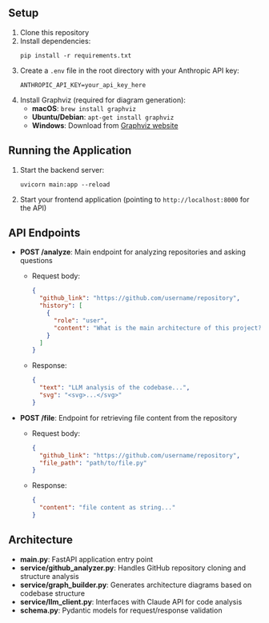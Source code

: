 ## Setup

1. Clone this repository
2. Install dependencies:
   ```
   pip install -r requirements.txt
   ```
3. Create a `.env` file in the root directory with your Anthropic API key:
   ```
   ANTHROPIC_API_KEY=your_api_key_here
   ```
4. Install Graphviz (required for diagram generation):
   - **macOS**: `brew install graphviz`
   - **Ubuntu/Debian**: `apt-get install graphviz`
   - **Windows**: Download from [Graphviz website](https://graphviz.org/download/)

## Running the Application

1. Start the backend server:
   ```
   uvicorn main:app --reload
   ```
2. Start your frontend application (pointing to `http://localhost:8000` for the API)

## API Endpoints

- **POST /analyze**: Main endpoint for analyzing repositories and asking questions
  - Request body:
    ```json
    {
      "github_link": "https://github.com/username/repository",
      "history": [
        {
          "role": "user",
          "content": "What is the main architecture of this project?"
        }
      ]
    }
    ```
  - Response:
    ```json
    {
      "text": "LLM analysis of the codebase...",
      "svg": "<svg>...</svg>"
    }
    ```

- **POST /file**: Endpoint for retrieving file content from the repository
  - Request body:
    ```json
    {
      "github_link": "https://github.com/username/repository",
      "file_path": "path/to/file.py"
    }
    ```
  - Response:
    ```json
    {
      "content": "file content as string..."
    }
    ```

## Architecture

- **main.py**: FastAPI application entry point
- **service/github_analyzer.py**: Handles GitHub repository cloning and structure analysis
- **service/graph_builder.py**: Generates architecture diagrams based on codebase structure
- **service/llm_client.py**: Interfaces with Claude API for code analysis
- **schema.py**: Pydantic models for request/response validation

